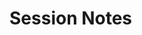 <!-- TITLE: Session Notes -->
<!-- SUBTITLE: A quick summary of Session Notes -->

# Session Notes

